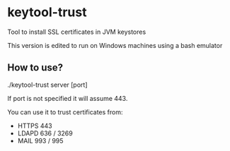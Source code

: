 # keytool-trust

Tool to install SSL certificates in JVM keystores

This version is edited to run on Windows machines using a bash emulator


## How to use?
./keytool-trust server [port]

If port is not specified it will assume 443.

You can use it to trust certificates from:

* HTTPS 443
* LDAPD 636 / 3269
* MAIL 993 / 995
